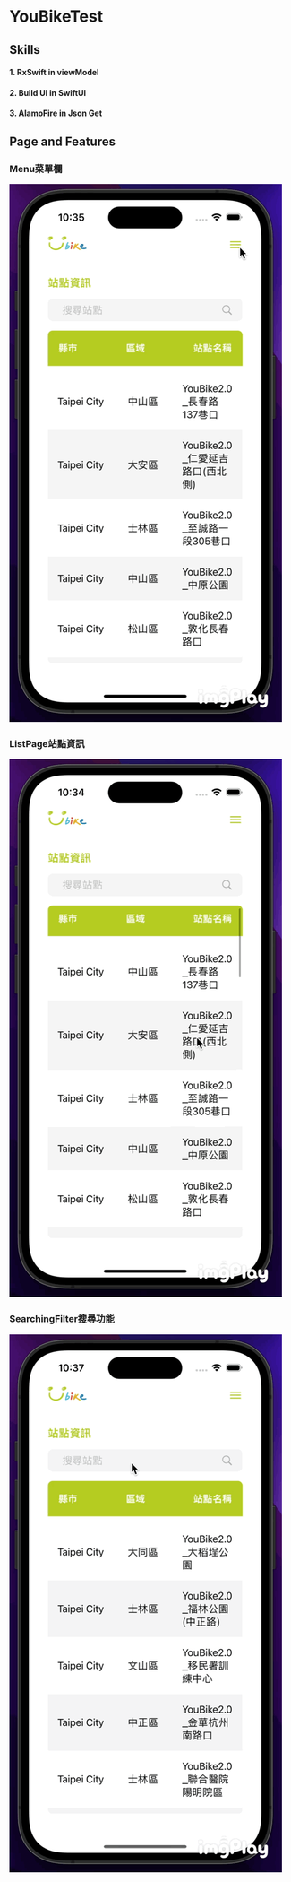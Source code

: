 # YouBikeTest

## Skills

#### 1. RxSwift in viewModel
#### 2. Build UI in SwiftUI
#### 3. AlamoFire in Json Get

## Page and Features

### Menu菜單欄

![Menu菜單欄](https://github.com/terminal201467/YouBikeTest/blob/main/GIF/menu.GIF)

### ListPage站點資訊

![ListPage站點資訊](https://github.com/terminal201467/YouBikeTest/blob/main/GIF/getJson.GIF)

### SearchingFilter搜尋功能

![ListPage站點資訊](https://github.com/terminal201467/YouBikeTest/blob/main/GIF/searching.GIF)
